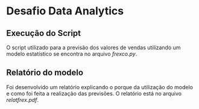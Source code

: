 # Desafio Data Analytics

## Execução do Script

O script utilizado para a previsão dos valores de vendas utilizando um modelo estatístico se encontra no arquivo *frexco.py*.

## Relatório do modelo

Foi desenvolvido um relatório explicando o porque da utilização do modelo e como foi feita a realização das previsões. O relatório está no arquivo *relatfrex.pdf*.


